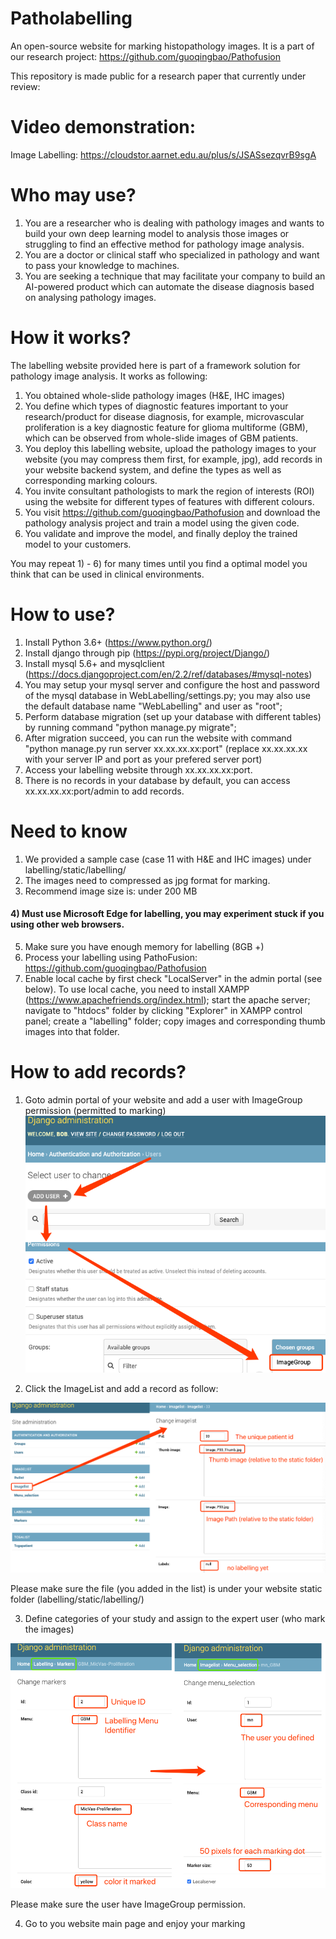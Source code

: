 # Patholabelling
An open-source website for marking histopathology images. It is a part of our research project: https://github.com/guoqingbao/Pathofusion 

This repository is made public for a research paper that currently under review:

# Video demonstration:

Image Labelling: https://cloudstor.aarnet.edu.au/plus/s/JSASsezqvrB9sgA

# Who may use?
1) You are a researcher who is dealing with pathology images and wants to build your own deep learning model to analysis those images or struggling to find an effective method for pathology image analysis.
2) You are a doctor or clinical staff who specialized in pathology and want to pass your knowledge to machines.
3) You are seeking a technique that may facilitate your company to build an AI-powered product which can automate the disease diagnosis based on analysing pathology images.

# How it works?
The labelling website provided here is part of a framework solution for pathology image analysis. It works as following:
1) You obtained whole-slide pathology images (H&E, IHC images)
2) You define which types of diagnostic features important to your research/product for disease diagnosis, for example, microvascular proliferation is a key diagnostic feature for glioma multiforme (GBM), which can be observed from whole-slide images of GBM patients.
3) You deploy this labelling website, upload the pathology images to your website (you may compress them first, for example, jpg), add records in your website backend system, and define the types as well as corresponding marking colours.
4) You invite consultant pathologists to mark the region of interests (ROI) using the website for different types of features with different colours.
5) You visit https://github.com/guoqingbao/Pathofusion and download the pathology analysis project and train a model using the given code.
6) You validate and improve the model, and finally deploy the trained model to your customers. 

You may repeat 1) - 6) for many times until you find a optimal model you think that can be used in clinical environments.

# How to use?
1) Install Python 3.6+ (https://www.python.org/)
2) Install django through pip (https://pypi.org/project/Django/)
3) Install mysql 5.6+ and mysqlclient (https://docs.djangoproject.com/en/2.2/ref/databases/#mysql-notes)
4) You may setup your mysql server and configure the host and password of the mysql database in WebLabelling/settings.py; you may also use the default database name "WebLabelling" and user as "root";
5) Perform database migration (set up your database with different tables) by running command "python manage.py migrate";
6) After migration succeed, you can run the website with command "python manage.py run server xx.xx.xx.xx:port" (replace xx.xx.xx.xx with your server IP and port as your prefered server port)
7) Access your labelling website through xx.xx.xx.xx:port. 
8) There is no records in your database by default, you can access xx.xx.xx.xx:port/admin to add records.


# Need to know

1) We provided a sample case (case 11 with H&E and IHC images) under labelling/static/labelling/
2) The images need to compressed as jpg format for marking.
3) Recommend image size is: under 200 MB
#### 4) Must use Microsoft Edge for labelling, you may experiment stuck if you using other web browsers.
5) Make sure you have enough memory for labelling (8GB +)
6) Process your labelling using PathoFusion: https://github.com/guoqingbao/Pathofusion
7) Enable local cache by first check "LocalServer" in the admin portal (see below). To use local cache, you need to install XAMPP (https://www.apachefriends.org/index.html); start the apache server; navigate to "htdocs" folder by clicking "Explorer" in XAMPP control panel; create a "labelling" folder; copy images and corresponding thumb images into that folder. 

# How to add records?

1) Goto admin portal of your website and add a user with ImageGroup permission (permitted to marking)
![](./others/user_and_permission.png)

2) Click the ImageList and add a record as follow:

![](./others/add_records.png)

Please make sure the file (you added in the list) is under your website static folder (labelling/static/labelling/)

3) Define categories of your study and assign to the expert user (who mark the images) 

![](./others/categories_marking_config.png)

Please make sure the user have ImageGroup permission.

4) Go to you website main page and enjoy your marking
